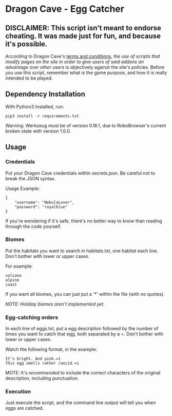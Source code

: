 # Dragon Cave - Egg Catcher
## DISCLAIMER: This script isn't meant to endorse cheating. It was made just for fun, and because it's possible.
According to Dragon Cave's [terms and conditions](https://dragcave.net/terms), *the use of scripts that modify pages on the site in order to give users of said addons an advantage over other users* is objectively against the site's policies. Before you use this script, remember what is the game purpose, and how it is really intended to be played.

## Dependency Installation
With Python3 Installed, run:
```
pip3 install -r requirements.txt
```
Warning: Werkzeug must be of version 0.16.1, due to RoboBrowser's current broken state with version 1.0.0.

## Usage
### Credentials
Put your Dragon Cave credentials within secrets.json. Be careful not to break the JSON syntax.

Usage Example:
```
{
    "username": "NebulaLover",
    "password": "royalblue"
}
```

If you're wondering if it's safe, there's no better way to know than reading through the code yourself.

### Biomes
Put the habitats you want to search in habitats.txt, one habitat each line. Don't bother with lower or upper cases.

For example:
```
volcano
alpine
coast
```

If you want all biomes, you can just put a '*' within the file (with no quotes).

_NOTE: Holiday biomes aren't implemented yet._

### Egg-catching orders
In each line of eggs.txt, put a egg description followed by the number of times you want to catch that egg, both separated by a =.  Don't bother with lower or upper cases.

Watch the following format, in the example:
```
It’s bright. And pink.=1
This egg smells rather rancid.=1
```

MOTE: It's *recommended* to include the correct characters of the original description, including punctuation.

### Execution
Just execute the script, and the command line output will tell you when eggs are catched.